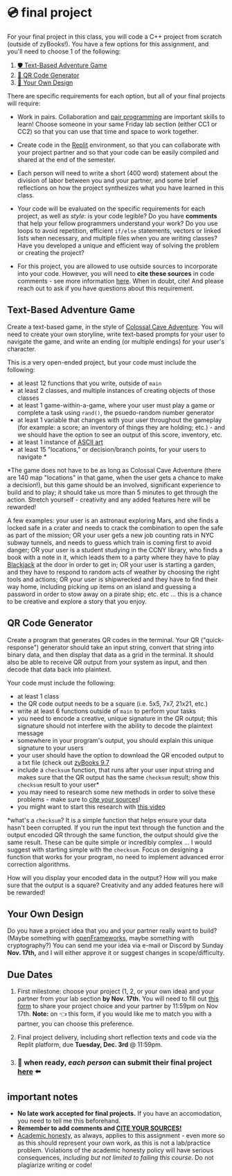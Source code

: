 # 💿 final project

For your final project in this class, you will code a C++ project from scratch (outside of zyBooks!). You have a few options for this assignment, and you'll need to choose 1 of the following:

1. [🛡 Text-Based Adventure Game](#text-based-adventure-game)
2. [🧊 QR Code Generator](#spatial-data-analyzer)
3. [🎨 Your Own Design](#your-own-design)

There are specific requirements for each option, but all of your final projects will require:

- Work in pairs. Collaboration and [pair programming](https://www.newyorker.com/magazine/2018/12/10/the-friendship-that-made-google-huge) are important skills to learn! Choose someone in your same Friday lab section (either CC1 or CC2) so that you can use that time and space to work together.

- Create code in the [Replit](https://replit.com/) environment, so that you can collaborate with your project partner and so that your code can be easily compiled and shared at the end of the semester.

- Each person will need to write a short (400 word) statement about the division of labor between you and your partner, and some brief reflections on how the project synthesizes what you have learned in this class.

- Your code will be evaluated on the specific requirements for each project, as well as _style_: is your code legible? Do you have **comments** that help your fellow programmers understand your work? Do you use loops to avoid repetition, efficient `if/else` statements, vectors or linked lists when necessary, and multiple files when you are writing classes? Have you developed a unique and efficient way of solving the problem or creating the project?

- For this project, you are allowed to use outside sources to incorporate into your code. However, you will need to **cite these sources** in code comments - see more information [here](https://github.com/mab253/cpp_spring24/blob/main/citations.md). When in doubt, cite! And please reach out to ask if you have questions about this requirement.

## Text-Based Adventure Game

Create a text-based game, in the style of [Colossal Cave Adventure](https://grack.com/demos/adventure/). You will need to create your own storyline, write text-based prompts for your user to navigate the game, and write an ending (or multiple endings) for your user's character.

This is a very open-ended project, but your code must include the following:
- at least 12 functions that you write, outside of `main`
- at least 2 classes, and multiple instances of creating objects of those classes
- at least 1 game-within-a-game, where your user must play a game or complete a task using `rand()`, the psuedo-random number generator
- at least 1 variable that changes with your user throughout the gameplay (for example: a score; an inventory of things they are holding; etc.) - and we should have the option to see an output of this score, inventory, etc.
- at least 1 instance of [ASCII art](https://www.asciiart.eu/)
- at least 15 "locations," or decision/branch points, for your users to navigate *

*The game does not have to be as long as Colossal Cave Adventure (there are 140 map "locations" in that game, when the user gets a chance to make a decision!), but this game should be an involved, significant experience to build and to play; it should take us more than 5 minutes to get through the action. Stretch yourself - creativity and any added features here will be rewarded!

A few examples: your user is an astronaut exploring Mars, and she finds a locked safe in a crater and needs to crack the combination to open the safe as part of the mission; OR your user gets a new job counting rats in NYC subway tunnels, and needs to guess which train is coming first to avoid danger; OR your user is a student studying in the CCNY library, who finds a book with a note in it, which leads them to a party where they have to play [Blackjack](https://en.wikipedia.org/wiki/Blackjack) at the door in order to get in; OR your user is starting a garden, and they have to respond to random acts of weather by choosing the right tools and actions; OR your user is shipwrecked and they have to find their way home, including picking up items on an island and guessing a password in order to stow away on a pirate ship; etc. etc ... this is a chance to be creative and explore a story that you enjoy.

## QR Code Generator

Create a program that generates QR codes in the terminal. Your QR ("quick-response") generator should take an input string, convert that string into binary data, and then display that data as a grid in the terminal. It should also be able to receive QR output from your system as input, and then decode that data back into plaintext.

Your code must include the following:
- at least 1 class
- the QR code output needs to be a square (i.e. 5x5, 7x7, 21x21, etc.)
- write at least 6 functions outside of `main` to perform your tasks
- you need to encode a creative, unique signature in the QR output; this signature should not interfere with the ability to decode the plaintext message
- somewhere in your program's output, you should explain this unique signature to your users
- your user should have the option to download the QR encoded output to a txt file (check out [zyBooks 9.7](https://learn.zybooks.com/zybook/CUNYCSC10300BlountFall2024/chapter/9/section/7)
- include a `checksum` function, that runs after your user input string and makes sure that the QR output has the same `checksum` result; show this `checksum` result to your user*
- you may need to research some new methods in order to solve these problems - make sure to [cite your sources](https://github.com/mab253/cpp_fall24/blob/main/ai-citations.md)!
- you might want to start this research with [this video](https://www.youtube.com/watch?v=w5ebcowAJD8)

*what's a `checksum`? It is a simple function that helps ensure your data hasn't been corrupted. If you run the input text through the function and the output encoded QR through the same function, the output should give the same result. These can be quite simple or incredibly complex ... I would suggest with starting simple with the `checksum`. Focus on designing a function that works for your program, no need to implement advanced error correction algorithms.

How will you display your encoded data in the output? How will you make sure that the output is a square? Creativity and any added features here will be rewarded!

## Your Own Design

Do you have a project idea that you and your partner really want to build? (Maybe something with [openFrameworks](https://openframeworks.cc/), maybe something with cryptography?) You can send me your idea via e-mail or Discord by Sunday **Nov. 17th,** and I will either approve it or suggest changes in scope/difficulty.

## Due Dates

1. First milestone: choose your project (1, 2, or your own idea) and your partner from your lab section **by Nov. 17th.** You will need to fill out [this form](https://airtable.com/appGiPg1CTxS0SPIs/shr7o7FxNwwOknCLS) to share your project choice and your partner by 11:59pm on Nov 17th. **Note:** on 👈 this form, if you would like me to match you with a partner, you can choose this preference.

2. Final project delivery, including short reflection texts and code via the Replit platform, due **Tuesday, Dec. 3rd** @ 11:59pm.

3. ###  🚀 when ready, _each person_ can submit their final project [here](https://airtable.com/appBFOjXtaSO2vVV5/shr58BCekEcGt06Mi) ⬅️

## important notes

- **No late work accepted for final projects.** If you have an accomodation, you need to tell me this beforehand.
- **Remember to add comments and [CITE YOUR SOURCES!](https://github.com/mab253/cpp_fall24/blob/main/ai-citations.md)**
- [Academic honesty](https://github.com/mab253/cpp_fall24#academic-honesty-and-integrity), as always, applies to this assignment - even more so as this should represent your own work, as this is not a lab/practice problem. Violations of the academic honesty policy will have serious consequences, _including but not limited to failing this course_. Do not plagiarize writing or code!
